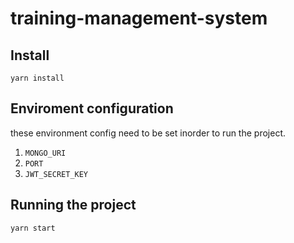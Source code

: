 # training-management-system

## Install

```
yarn install
```

## Enviroment configuration

these environment config need to be set inorder to run the project.

1. `MONGO_URI`
2. `PORT`
3. `JWT_SECRET_KEY`

## Running the project

```
yarn start
```
